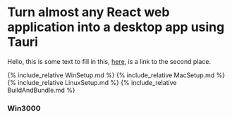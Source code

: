 # Turn almost any React web application into a desktop app using Tauri
Hello, this is some text to fill in this, [here](#Win3000), is a link to the second place.

{% include_relative WinSetup.md %}
{% include_relative MacSetup.md %}
{% include_relative LinuxSetup.md %}
{% include_relative BuildAndBundle.md %}
### Win3000
